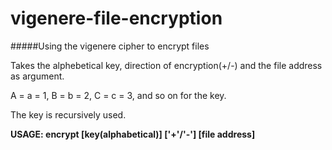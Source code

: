# vigenere-file-encryption
#####Using the vigenere cipher to encrypt files

Takes the alphebetical key, direction of encryption(+/-) and the file address as argument.

A = a = 1,  B = b = 2,  C = c = 3, and so on for the key.

The key is recursively used.

__USAGE: encrypt [key(alphabetical)] ['+'/'-'] [file address]__
